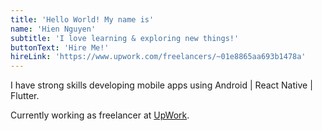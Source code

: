 ```yaml
---
title: 'Hello World! My name is'
name: 'Hien Nguyen'
subtitle: 'I love learning & exploring new things!'
buttonText: 'Hire Me!'
hireLink: 'https://www.upwork.com/freelancers/~01e8865aa693b1478a'
---
```


I have strong skills developing mobile apps using Android | React Native | Flutter.

Currently working as freelancer at [UpWork](https://www.upwork.com/freelancers/~01e8865aa693b1478a).
